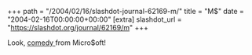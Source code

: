 +++
path = "/2004/02/16/slashdot-journal-62169-m/"
title = "M$"
date = "2004-02-16T00:00:00+00:00"
[extra]
slashdot_url = "https://slashdot.org/journal/62169/m"
+++

<p>Look, <a href="http://www.microsoft.com/technet/treeview/default.asp?url=/technet/ScriptCenter/Tools/twkmatic.asp">comedy </a> from Micro$oft!</p>

